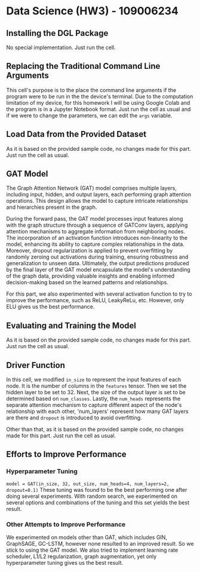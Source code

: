# Data Science (HW3) - 109006234

## Installing the DGL Package
No special implementation. Just run the cell.

## Replacing the Traditional Command Line Arguments
This cell's purpose is to the place the command line arguments if the program were to be run in the the device's terminal. Due to the computation limitation of my device, for this homework I will be using Google Colab and the program is in a Jupyter Notebook format. Just run the cell as usual and if we were to change the parameters, we can edit the `args` variable.

## Load Data from the Provided Dataset
As it is based on the provided sample code, no changes made for this part. Just run the cell as usual.

## GAT Model
The Graph Attention Network (GAT) model comprises multiple layers, including input, hidden, and output layers, each performing graph attention operations. This design allows the model to capture intricate relationships and hierarchies present in the graph. 

During the forward pass, the GAT model processes input features along with the graph structure through a sequence of GATConv layers, applying attention mechanisms to aggregate information from neighboring nodes. The incorporation of an activation function introduces non-linearity to the model, enhancing its ability to capture complex relationships in the data. Moreover, dropout regularization is applied to prevent overfitting by randomly zeroing out activations during training, ensuring robustness and generalization to unseen data. Ultimately, the output predictions produced by the final layer of the GAT model encapsulate the model's understanding of the graph data, providing valuable insights and enabling informed decision-making based on the learned patterns and relationships.

For this part, we also experimented with several activation function to try to improve the performance, such as ReLU, LeakyReLu, etc. However, only ELU gives us the best performance.

## Evaluating and Training the Model
As it is based on the provided sample code, no changes made for this part. Just run the cell as usual.

## Driver Function
In this cell, we modified `in_size` to represent the input features of each node. It is the number of columns in the `features` tensor. Then we set the hidden layer to be set to 32. Next, the size of the output layer is set to be determined based on `num_classes`. Lastly, the `num_heads` represents the separate attention mechanism to capture different aspect of the node's relationship with each other, 'num_layers' represent how many GAT layers are there and `dropout` is introduced to avoid overfitting. 

Other than that, as it is based on the provided sample code, no changes made for this part. Just run the cell as usual.

## Efforts to Improve Performance
### Hyperparameter Tuning
`model = GAT(in_size, 32, out_size, num_heads=4, num_layers=2, dropout=0.1)`
These tuning was found to be the best performing one after doing several experiments. With random search, we experimented on several options and combinations of the tuning and this set yields the best result.
### Other Attempts to Improve Performance
We experimented on models other than GAT, which includes GIN, GraphSAGE, GC-LSTM, however none resulted to an improved result. So we stick to using the GAT model. We also tried to implement learning rate scheduler, L1/L2 regularization, graph augmentation, yet only hyperparameter tuning gives us the best result.
